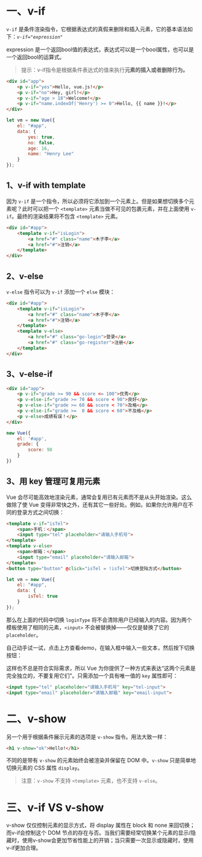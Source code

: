# 一、v-if

`v-if` 是条件渲染指令，它根据表达式的真假来删除和插入元素，它的基本语法如下：*`v-if="expression"`*

expression 是一个返回bool值的表达式，表达式可以是一个bool属性，也可以是一个返回bool的运算式。

> 提示：v-if指令是根据条件表达式的值来执行**元素的插入或者删除行为。**

```html
<div id="app">
    <p v-if="yes">Hello, vue.js!</p>
    <p v-if="no">Hey, girl!</p>
    <p v-if="age > 18">Welcome!</p>
    <p v-if="name.indexOf('Henry') >= 0">Hello, {{ name }}!</p>
</div>
```

```javascript
let vm = new Vue({
    el: "#app",
    data: {
        yes: true,
        no: false,
        age: 16,
        name: "Henry Lee"
    }
});
```

## 1、v-if with template

因为 `v-if` 是一个指令，所以必须将它添加到一个元素上。但是如果想切换多个元素呢？此时可以把一个 `<template>` 元素当做不可见的包裹元素，并在上面使用 `v-if`。最终的渲染结果将不包含 `<template>` 元素。

```html
<div id="#app">
    <template v-if="isLogin">
        <a href="#" class="name">木子李</a>
        <a href="#">注销</a>
    </template>
</div>
```

## 2、v-else

`v-else` 指令可以为 `v-if` 添加一个 `else` 模块：

```html
<div id="#app">
    <template v-if="isLogin">
        <a href="#" class="name">木子李</a>
        <a href="#">注销</a>
    </template>
    <template v-else>
        <a href="#" class="go-login">登录</a>
        <a href="#" class="go-register">注册</a>
    </template>
</div>
```

## 3、v-else-if

```html
<div id="app">
    <p v-if="grade >= 90 && score <= 100">优秀</p>
    <p v-else-if="grade >= 70 && score < 90">良好</p>
    <p v-else-if="grade >= 60 && score < 70">及格</p>
    <p v-else-if="grade >=  0 && score < 60">不及格</p>
    <p v-else>成绩有误！</p>
</div>
```

```javascript
new Vue({
    el: '#app',
    grade: {
        score: 98
    }
})
```

## 3、用 key 管理可复用元素

Vue 会尽可能高效地渲染元素，通常会复用已有元素而不是从头开始渲染。这么做除了使 Vue 变得非常快之外，还有其它一些好处。例如，如果你允许用户在不同的登录方式之间切换：

```html
<template v-if="isTel">
    <span>手机：</span>
    <input type="tel" placeholder="请输入手机号">
</template>
<template v-else>
    <span>邮箱：</span>
    <input type="email" placeholder="请输入邮箱">
</template>
<button type="button" @click="isTel = !isTel">切换登陆方式</button>
```

```javascript
let vm = new Vue({
    el: "#app",
    data: {
        isTel: true
    }
});
```

那么在上面的代码中切换 `loginType` 将不会清除用户已经输入的内容。因为两个模板使用了相同的元素，`<input>` 不会被替换掉——仅仅是替换了它的 `placeholder`。

自己动手试一试，点击上方查看demo，在输入框中输入一些文本，然后按下切换按钮：

这样也不总是符合实际需求，所以 Vue 为你提供了一种方式来表达“这两个元素是完全独立的，不要复用它们”。只需添加一个具有唯一值的 `key` 属性即可：

```html
<input type="tel" placeholder="请输入手机号" key="tel-input">
<input type="email" placeholder="请输入邮箱" key="email-input">
```

# 二、v-show

另一个用于根据条件展示元素的选项是 `v-show` 指令。用法大致一样：

```html
<h1 v-show="ok">Hello!</h1>
```

不同的是带有 `v-show` 的元素始终会被渲染并保留在 DOM 中。`v-show` 只是简单地切换元素的 CSS 属性 `display`。

> 注意：`v-show` 不支持 `<template>` 元素，也不支持 `v-else`。

# 三、v-if VS v-show

v-show 仅仅控制元素的显示方式，将 display 属性在 block 和 none 来回切换；而v-if会控制这个 DOM 节点的存在与否。当我们需要经常切换某个元素的显示/隐藏时，使用v-show会更加节省性能上的开销；当只需要一次显示或隐藏时，使用v-if更加合理。











